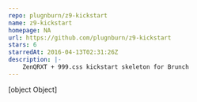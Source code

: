 ```yaml
---
repo: plugnburn/z9-kickstart
name: z9-kickstart
homepage: NA
url: https://github.com/plugnburn/z9-kickstart
stars: 6
starredAt: 2016-04-13T02:31:26Z
description: |-
    ZenQRXT + 999.css kickstart skeleton for Brunch
---
```


[object Object]
